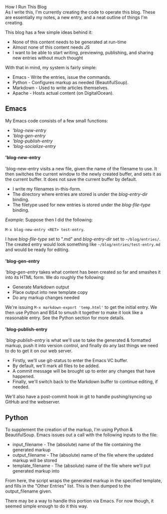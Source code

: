 <div class="article-header">How I Run This Blog</div>
As I write this, I'm currently creating the code to operate this blog. These are essentially my notes, a new entry, and a neat outline of things I'm creating.

This blog has a few simple ideas behind it:

* None of this content needs to be generated at run-time
* Almost none of this content needs JS
* I want to be able to start writing, previewing, publishing, and sharing new entries without much thought

With that in mind, my system is fairly simple:

* Emacs - Write the entries, issue the commands.
* Python - Configures markup as needed (BeautifulSoup).
* Markdown - Used to write articles themselves.
* Apache - Hosts actual content (on DigitalOcean).

## Emacs ##

My Emacs code consists of a few small functions:

* *'blog-new-entry*
* *'blog-gen-entry*
* *'blog-publish-entry*
* *'blog-socialize-entry*

#### 'blog-new-entry ####

'blog-new-entry visits a new file, given the name of the filename to use. It then switches the current window to the newly created buffer, and sets it as the current buffer. It does not save the current buffer by default.

* I write my filenames in-this-form.
* The directory where entries are stored is under the *blog-entry-dir* binding.
* The filetype used for new entries is stored under the *blog-file-type* binding.

*Example*: Suppose then I did the following:

`M-x blog-new-entry <RET> test-entry`.

I have *blog-file-type* set to ".md" and *blog-entry-dir* set to `~/blog/entries/`. The created entry would look something like `~/blog/entries/test-entry.md` and would be ready for editing.

#### 'blog-gen-entry ####

*'blog-gen-entry* takes what content has been created so far and smashes it into its HTML form. We do roughly the following:

* Generate Markdown output
* Place output into new template copy
* Do any markup changes needed

We're issuing `M-x markdown-export 'temp.html'` to get the initial entry. We then use Python and BS4 to smush it together to make it look like a reasonable entry. See the Python section for more details.

#### 'blog-publish-entry ####

*'blog-publish-entry* is what we'll use to take the generated & formatted markup, push it into version control, and finally do any last things we need to do to get it on our web server.

* Firstly, we'll use git-status to enter the Emacs VC buffer.
 * By default, we'll mark all files to be added.
* A commit message will be brought up to enter any changes that have happened.
* Finally, we'll switch back to the Markdown buffer to continue editing, if needed.

We'll also have a post-commit hook in git to handle pushing/syncing up GitHub and the webserver.

## Python ##
To supplement the creation of the markup, I'm using Python & BeautifulSoup. Emacs issues out a call with the following inputs to the file:

* input_filename - The (absolute) name of the file containing the generated markup
* output_filename - The (absolute) name of the file where the updated markup will be stored
* template_filename - The (absolute) name of the file where we'll put generated markup into

From here, the script wraps the generated markup in the specified template, and fills in the "Other Entries" list. This is then dumped to the output_filename given.

There may be a way to handle this portion via Emacs. For now though, it seemed simple enough to do it this way.
